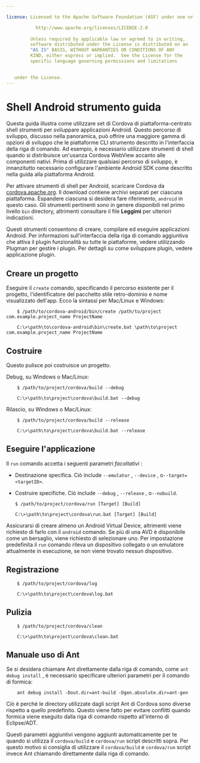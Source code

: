 ```yaml
---

license: Licensed to the Apache Software Foundation (ASF) under one or more contributor license agreements. See the NOTICE file distributed with this work for additional information regarding copyright ownership. The ASF licenses this file to you under the Apache License, Version 2.0 (the "License"); you may not use this file except in compliance with the License. You may obtain a copy of the License at

           http://www.apache.org/licenses/LICENSE-2.0
    
         Unless required by applicable law or agreed to in writing,
         software distributed under the License is distributed on an
         "AS IS" BASIS, WITHOUT WARRANTIES OR CONDITIONS OF ANY
         KIND, either express or implied.  See the License for the
         specific language governing permissions and limitations
    

   under the License.
---
```


# Shell Android strumento guida

Questa guida illustra come utilizzare set di Cordova di piattaforma-centrato shell strumenti per sviluppare applicazioni Android. Questo percorso di sviluppo, discusso nella panoramica, può offrire una maggiore gamma di opzioni di sviluppo che le piattaforme CLI strumento descritto in l'interfaccia della riga di comando. Ad esempio, è necessario utilizzare strumenti di shell quando si distribuisce un'usanza Cordova WebView accanto alle componenti nativi. Prima di utilizzare qualsiasi percorso di sviluppo, è innanzitutto necessario configurare l'ambiente Android SDK come descritto nella guida alla piattaforma Android.

Per attivare strumenti di shell per Android, scaricare Cordova da [cordova.apache.org][1]. Il download contiene archivi separati per ciascuna piattaforma. Espandere ciascuna si desidera fare riferimento, `android` in questo caso. Gli strumenti pertinenti sono in genere disponibili nel primo livello `bin` directory, altrimenti consultare il file **Leggimi** per ulteriori indicazioni.

 [1]: http://cordova.apache.org

Questi strumenti consentono di creare, compilare ed eseguire applicazioni Android. Per informazioni sull'interfaccia della riga di comando aggiuntiva che attiva il plugin funzionalità su tutte le piattaforme, vedere utilizzando Plugman per gestire i plugin. Per dettagli su come sviluppare plugin, vedere applicazione plugin.

## Creare un progetto

Eseguire il `create` comando, specificando il percorso esistente per il progetto, l'identificatore del pacchetto stile retro-dominio e nome visualizzato dell'app. Ecco la sintassi per Mac/Linux e Windows:

        $ /path/to/cordova-android/bin/create /path/to/project com.example.project_name ProjectName
    
        C:\>\path\to\cordova-android\bin\create.bat \path\to\project com.example.project_name ProjectName
    

## Costruire

Questo pulisce poi costruisce un progetto.

Debug, su Windows o Mac/Linux:

        $ /path/to/project/cordova/build --debug
    
        C:\>\path\to\project\cordova\build.bat --debug
    

Rilascio, su Windows o Mac/Linux:

        $ /path/to/project/cordova/build --release
    
        C:\>\path\to\project\cordova\build.bat --release
    

## Eseguire l'applicazione

Il `run` comando accetta i seguenti parametri *facoltativi* :

*   Destinazione specifica. Ciò include `--emulator` , `--device` , o`--target=<targetID>`.

*   Costruire specifiche. Ciò include `--debug` , `--release` , o`--nobuild`.
    
        $ /path/to/project/cordova/run [Target] [Build]
        
        C:\>\path\to\project\cordova\run.bat [Target] [Build]
        

Assicurarsi di creare almeno un Android Virtual Device, altrimenti viene richiesto di farlo con il `android` comando. Se più di una AVD è disponibile come un bersaglio, viene richiesto di selezionare uno. Per impostazione predefinita il `run` comando rileva un dispositivo collegato o un emulatore attualmente in esecuzione, se non viene trovato nessun dispositivo.

## Registrazione

        $ /path/to/project/cordova/log
    
        C:\>\path\to\project\cordova\log.bat
    

## Pulizia

        $ /path/to/project/cordova/clean
    
        C:\>\path\to\project\cordova\clean.bat
    

## Manuale uso di Ant

Se si desidera chiamare Ant direttamente dalla riga di comando, come `ant debug install` , è necessario specificare ulteriori parametri per il comando di formica:

        ant debug install -Dout.dir=ant-build -Dgen.absolute.dir=ant-gen
    

Ciò è perché le directory utilizzate dagli script Ant di Cordova sono diverse rispetto a quello predefinito. Questo viene fatto per evitare conflitti quando formica viene eseguito dalla riga di comando rispetto all'interno di Eclipse/ADT.

Questi parametri aggiuntivi vengono aggiunti automaticamente per te quando si utilizza il `cordova/build` e `cordova/run` script descritti sopra. Per questo motivo si consiglia di utilizzare il `cordova/build` e `cordova/run` script invece Ant chiamando direttamente dalla riga di comando.